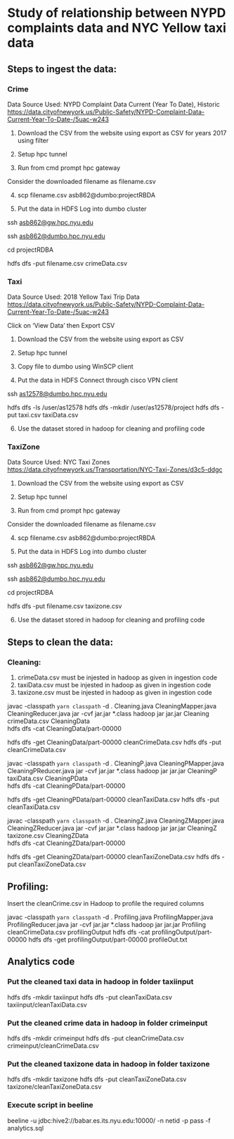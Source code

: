 # Study of relationship between NYPD complaints data and NYC Yellow taxi data
## Steps to ingest the data:
### Crime

Data Source Used: NYPD Complaint Data Current (Year To Date), Historic
https://data.cityofnewyork.us/Public-Safety/NYPD-Complaint-Data-Current-Year-To-Date-/5uac-w243

1) Download the CSV from the website using export as CSV for years 2017 using filter

2) Setup hpc tunnel

3) Run from cmd prompt
hpc gateway

Consider the downloaded filename as filename.csv

4) scp filename.csv asb862@dumbo:projectRBDA

5) Put the data in HDFS
Log into dumbo cluster

ssh asb862@gw.hpc.nyu.edu

ssh asb862@dumbo.hpc.nyu.edu

cd projectRDBA

hdfs dfs -put filename.csv crimeData.csv

### Taxi
Data Source Used: 2018 Yellow Taxi Trip Data
https://data.cityofnewyork.us/Public-Safety/NYPD-Complaint-Data-Current-Year-To-Date-/5uac-w243

Click on ‘View Data’ then Export CSV

1) Download the CSV from the website using export as CSV

2) Setup hpc tunnel

3) Copy file to dumbo using WinSCP client

4) Put the data in HDFS
Connect through cisco VPN client

ssh as12578@dumbo.hpc.nyu.edu


hdfs dfs -ls /user/as12578
hdfs dfs -mkdir /user/as12578/project
hdfs dfs -put taxi.csv   taxiData.csv

6) Use the dataset stored in hadoop for cleaning and profiling code


### TaxiZone
Data Source Used: NYC Taxi Zones
https://data.cityofnewyork.us/Transportation/NYC-Taxi-Zones/d3c5-ddgc

1) Download the CSV from the website using export as CSV 

2) Setup hpc tunnel

3) Run from cmd prompt
hpc gateway

Consider the downloaded filename as filename.csv

4) scp filename.csv asb862@dumbo:projectRBDA

5) Put the data in HDFS
Log into dumbo cluster

ssh asb862@gw.hpc.nyu.edu

ssh asb862@dumbo.hpc.nyu.edu

cd projectRDBA

hdfs dfs -put filename.csv taxizone.csv

6) Use the dataset stored in hadoop for cleaning and profiling code

## Steps to clean the data:

### Cleaning: 
1. crimeData.csv must be injested in hadoop as given in ingestion code
2. taxiData.csv must be injested in hadoop as given in ingestion code
3. taxizone.csv must be injested in hadoop as given in ingestion code

javac -classpath `yarn classpath` -d . Cleaning.java CleaningMapper.java CleaningReducer.java
jar -cvf jar.jar *.class 
hadoop jar jar.jar Cleaning crimeData.csv CleaningData   
hdfs dfs -cat CleaningData/part-00000

hdfs dfs -get CleaningData/part-00000 cleanCrimeData.csv
hdfs dfs -put cleanCrimeData.csv

javac -classpath `yarn classpath` -d . CleaningP.java CleaningPMapper.java CleaningPReducer.java
jar -cvf jar.jar *.class 
hadoop jar jar.jar CleaningP taxiData.csv CleaningPData   
hdfs dfs -cat CleaningPData/part-00000

hdfs dfs -get CleaningPData/part-00000 cleanTaxiData.csv
hdfs dfs -put cleanTaxiData.csv

javac -classpath `yarn classpath` -d . CleaningZ.java CleaningZMapper.java CleaningZReducer.java
jar -cvf jar.jar *.class 
hadoop jar jar.jar CleaningZ taxizone.csv CleaningZData   
hdfs dfs -cat CleaningZData/part-00000

hdfs dfs -get CleaningZData/part-00000 cleanTaxiZoneData.csv
hdfs dfs -put cleanTaxiZoneData.csv


## Profiling:
Insert the cleanCrime.csv in Hadoop to profile the required columns

javac -classpath `yarn classpath` -d . Profiling.java ProfilingMapper.java ProfilingReducer.java
jar -cvf jar.jar *.class
hadoop jar jar.jar Profiling cleanCrimeData.csv profilingOutput
hdfs dfs -cat profilingOutput/part-00000
hdfs dfs -get profilingOutput/part-00000 profileOut.txt


## Analytics code

### Put the cleaned taxi data in hadoop in folder taxiinput
hdfs dfs -mkdir taxiinput
hdfs dfs -put cleanTaxiData.csv taxiinput/cleanTaxiData.csv

### Put the cleaned crime data in hadoop in folder crimeinput
hdfs dfs -mkdir crimeinput
hdfs dfs -put cleanCrimeData.csv crimeinput/cleanCrimeData.csv

### Put the cleaned taxizone data in hadoop in folder taxizone
hdfs dfs -mkdir taxizone
hdfs dfs -put cleanTaxiZoneData.csv taxizone/cleanTaxiZoneData.csv

### Execute script in beeline
beeline -u jdbc:hive2://babar.es.its.nyu.edu:10000/ -n netid -p pass -f analytics.sql

